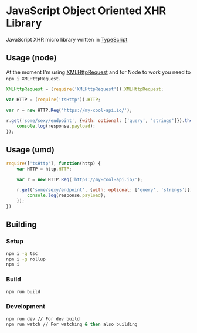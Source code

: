 JavaScript Object Oriented XHR Library
======================================
JavaScript XHR micro library written in [TypeScript](https://github.com/Microsoft/TypeScript)


## Usage (node)
At the moment I'm using [XMLHttpRequest](https://developer.mozilla.org/en-US/docs/Web/API/XMLHttpRequest) and for Node to work you need to `npm i XMLHttpRequest`.
```JavaScript
XMLHttpRequest = (require('XMLHttpRequest')).XMLHttpRequest;

var HTTP = (require('tsHttp')).HTTP;

var r = new HTTP.Req('https://my-cool-api.io/');

r.get('some/sexy/endpoint', {with: optional: ['query', 'strings']}).then(function(response) {
	console.log(response.payload);
});
```


## Usage (umd)
```JavaScript
require(['tsHttp'], function(http) {
	var HTTP = http.HTTP;

	var r = new HTTP.Req('https://my-cool-api.io/');

	r.get('some/sexy/endpoint', {with: optional: ['query', 'strings']}).then(function(response) {
		console.log(response.payload);
	});
})
```

## Building

### Setup
```Bash
npm i -g tsc
npm i -g rollup
npm i
```
### Build
```Bash
npm run build
```

### Development
```Bash
npm run dev // For dev build
npm run watch // For watching & then also building
```
